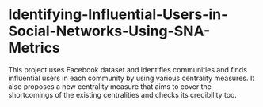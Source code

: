 # Identifying-Influential-Users-in-Social-Networks-Using-SNA-Metrics
This project uses Facebook dataset and identifies communities and finds influential users in each community by using various centrality measures. It also proposes a new centrality measure that aims to cover the shortcomings of the existing centralities and checks its credibility too.

